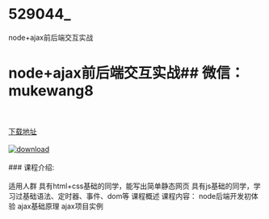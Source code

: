 # 529044_
node+ajax前后端交互实战
# node+ajax前后端交互实战## 微信：mukewang8
<br/></br>[下载地址](http://www.36tz.cn/article/529044 "下载地址")
<br/></br>[![download](http://36tz.cn/muke_img/2019_11_356-85-300x167.jpg "下载地址")](http://www.36tz.cn/article/529044 "下载地址")
<br/></br>### 课程介绍:<br/></br>适用人群
具有html+css基础的同学，能写出简单静态网页
具有js基础的同学，学习过基础语法、定时器、事件、dom等
课程概述
课程内容：
node后端开发初体验
ajax基础原理
ajax项目实例


